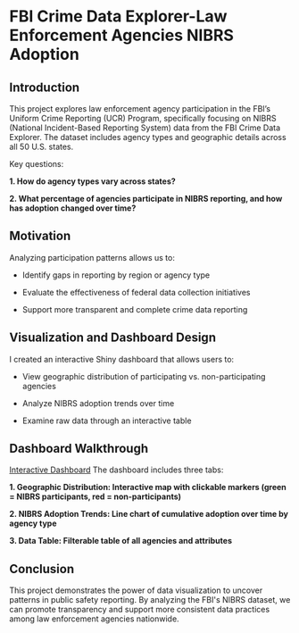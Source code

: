 # FBI Crime Data Explorer-Law Enforcement Agencies NIBRS Adoption

## Introduction
This project explores law enforcement agency participation in the FBI’s Uniform Crime Reporting (UCR) Program, specifically focusing on NIBRS (National Incident-Based Reporting System) data from the FBI Crime Data Explorer. The dataset includes agency types and geographic details across all 50 U.S. states.

Key questions:

  **1. How do agency types vary across states?**

  **2. What percentage of agencies participate in NIBRS reporting, and how has adoption changed over time?**

## Motivation
Analyzing participation patterns allows us to:

   - Identify gaps in reporting by region or agency type

   - Evaluate the effectiveness of federal data collection initiatives

   - Support more transparent and complete crime data reporting

## Visualization and Dashboard Design
I created an interactive Shiny dashboard that allows users to:

  - View geographic distribution of participating vs. non-participating agencies

  - Analyze NIBRS adoption trends over time

  - Examine raw data through an interactive table

## Dashboard Walkthrough 
[Interactive Dashboard](https://jasmineyu-works-1688.shinyapps.io/nibrs-dashboard/)
The dashboard includes three tabs:

  **1. Geographic Distribution: Interactive map with clickable markers (green = NIBRS participants, red = non-participants)**

  **2. NIBRS Adoption Trends: Line chart of cumulative adoption over time by agency type**

  **3. Data Table: Filterable table of all agencies and attributes**

## Conclusion
This project demonstrates the power of data visualization to uncover patterns in public safety reporting. By analyzing the FBI's NIBRS dataset, we can promote transparency and support more consistent data practices among law enforcement agencies nationwide.

